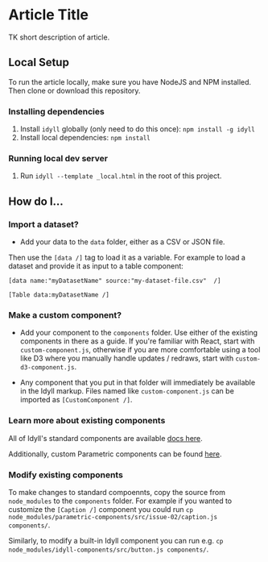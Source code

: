 # Article Title

TK short description of article.

## Local Setup

To run the article locally, make sure you have NodeJS and NPM installed. Then clone or download this repository.

### Installing dependencies

1. Install `idyll` globally (only need to do this once): `npm install -g idyll`
2. Install local dependencies: `npm install`

### Running local dev server

1. Run `idyll --template _local.html` in the root of this project.

## How do I...

### Import a dataset?

- Add your data to the `data` folder, either as a CSV or JSON file.

Then use the `[data /]` tag to load it as a variable. For example to
load a dataset and provide it as input to a table component:

```
[data name:"myDatasetName" source:"my-dataset-file.csv"  /]

[Table data:myDatasetName /]
```

### Make a custom component?

- Add your component to the `components` folder. Use either of the existing components in there as a guide. If you're familiar with React, start with `custom-component.js`, otherwise if you are more comfortable using a tool like D3 where you manually handle updates / redraws, start with `custom-d3-component.js`.

- Any component that you put in that folder will immediately be available in the Idyll markup. Files named like `custom-component.js` can be imported as `[CustomComponent /]`.



### Learn more about existing components

All of Idyll's standard components are available [docs here](https://idyll-lang.org/docs/components).

Additionally, custom Parametric components can be found [here](https://github.com/ParametricPress/parametric-components/tree/master/src/issue-02).

### Modify existing components

To make changes to standard compoennts, copy the source from `node_modules` to the `components` folder. For example if you wanted to customize the `[Caption /]` component you could run `cp node_modules/parametric-components/src/issue-02/caption.js components/`. 

Similarly, to modify a built-in Idyll component you can run e.g. `cp node_modules/idyll-components/src/button.js components/`. 
